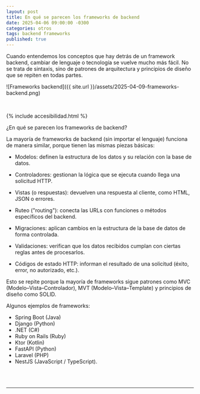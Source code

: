 ```yaml
---
layout: post
title: En qué se parecen los frameworks de backend
date: 2025-04-06 09:00:00 -0300
categories: otros
tags: backend frameworks
published: true
---
```


Cuando entendemos los conceptos que hay detrás de un framework backend, cambiar de lenguaje o tecnología se vuelve mucho más fácil. No se trata de sintaxis, sino de patrones de arquitectura y principios de diseño que se repiten en todas partes.


![Frameworks backend]({{ site.url }}/assets/2025-04-09-frameworks-backend.png)


&nbsp;

{% include accesibilidad.html %}

¿En qué se parecen los frameworks de backend?

La mayoría de frameworks de backend (sin importar el lenguaje) funciona de manera similar, porque tienen las mismas piezas básicas:

- Modelos: definen la estructura de los datos y su relación con la base de datos.

- Controladores: gestionan la lógica que se ejecuta cuando llega una solicitud HTTP.

- Vistas (o respuestas): devuelven una respuesta al cliente, como HTML, JSON o errores.

- Ruteo ("routing"): conecta las URLs con funciones o métodos específicos del backend.

- Migraciones: aplican cambios en la estructura de la base de datos de forma controlada.

- Validaciones: verifican que los datos recibidos cumplan con ciertas reglas antes de procesarlos.

- Códigos de estado HTTP: informan el resultado de una solicitud (éxito, error, no autorizado, etc.).

Esto se repite porque la mayoría de frameworks sigue patrones como MVC (Modelo–Vista–Controlador), MVT (Modelo–Vista–Template) y principios de diseño como SOLID.

Algunos ejemplos de frameworks:

- Spring Boot (Java)
- Django (Python)
- .NET (C#)
- Ruby on Rails (Ruby)
- Ktor (Kotlin)
- FastAPI (Python)
- Laravel (PHP)
- NestJS (JavaScript / TypeScript).



</div></details>
<br />&nbsp;
<hr />
